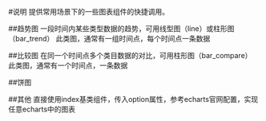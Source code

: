 #说明
提供常用场景下的一些图表组件的快捷调用。

##趋势图
一段时间内某些类型数据的趋势，可用线型图（line）或柱形图（bar_trend）
此类图，通常有一组时间点，每个时间点一条数据

##比较图
在同一个时间点多个类目数据的对比，可用柱形图（bar_compare）
此类图，通常有一个时间点，一条数据

##饼图

##其他
直接使用index基类组件，传入option属性，参考echarts官网配置，实现任意echarts中的图表